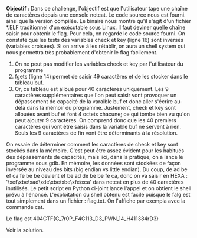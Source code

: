 **Objectif :** Dans ce challenge, l'objectif est que l'utilisateur tape une chaîne de caractères depuis une console netcat. Le code source nous est fourni. 
ainsi que la version compilée. Le binaire nous montre qu'il s'agit d'un fichier *.ELF traditionnel d'un exécutable sous Linux. Il faut deviner quelle chaîne saisir pour obtenir le flag.
Pour cela, on regarde le code source fourni. On constate que les tests des variables check et key (ligne 16) sont inversés (variables croisées).
Si on arrive à les rétablir, on aura un shell system qui nous permettra très probablement d'obtenir le flag facilement.
 
1) On ne peut pas modifier les variables check et key par l'utilisateur du programme
2) fgets (ligne 14) permet de saisir 49 caractères et de les stocker dans le tableau buf.
3) Or, ce tableau est alloué pour 40 caractères uniquement. Les 9 caractères supplémentaires que l'on peut saisir vont provoquer un dépassement de capacité de la varaible buf et donc 
aller s'écrire au-delà dans la mémoir du programme. Justement, check et key sont allouées avant buf et font 4 octets chacune; ce qui tombe bien vu qu'on peut ajouter 9 caractères. 
On comprend donc que les 40 premiers caractères qui vont être saisis dans la variable buf ne servent à rien. Seuls les 9 caractères de fin vont être déterminants à la résolution.

On essaie de déterminer comment les caractères de check et key sont stockés dans la mémoire. C'est peut être assez évident pour les habitués des dépassements de capacités, mais iici,
dans la pratique, on a lancé le programme sous gdb. En mémoire, les données sont stockées de façon inversée au niveau des bits (big endian vs little endian).
Du coup, de ad be ef ca fe be be devient ef be ad de be be fe ca, donc on va saisir en HEXA : '\xef\xbe\xad\xde\xbe\xbe\xfe\xca' dans netcat en plus de 40 caractères inutilisés.
Le petit script en Python ci-joint lance l'appel et on obtient le shell prévu à l'énoncé. L'exploitation du shell obtenu est facile puisque le falg est tout simplement dans un fichier : flag.txt.
On l'affiche par exempla avec la commande cat.

Le flag est 404CTF{C_7r0P_F4C113_D3_PWN_14_H411384rD3}

Voir la solution.
